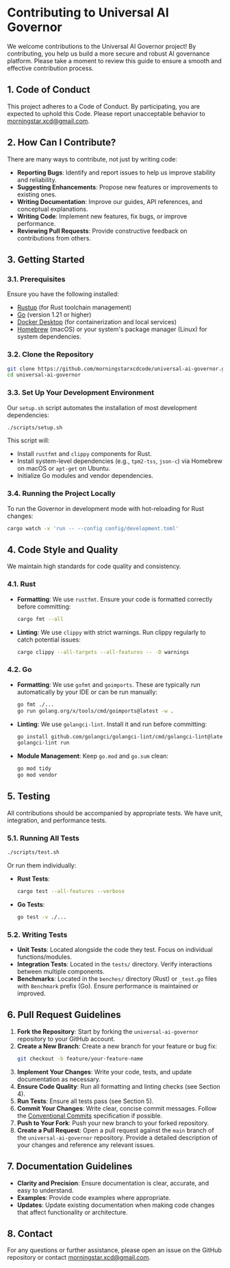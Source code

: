# Contributing to Universal AI Governor

We welcome contributions to the Universal AI Governor project! By contributing, you help us build a more secure and robust AI governance platform. Please take a moment to review this guide to ensure a smooth and effective contribution process.

## 1. Code of Conduct

This project adheres to a Code of Conduct. By participating, you are expected to uphold this Code. Please report unacceptable behavior to [morningstar.xcd@gmail.com](mailto:morningstar.xcd@gmail.com).

## 2. How Can I Contribute?

There are many ways to contribute, not just by writing code:

*   **Reporting Bugs**: Identify and report issues to help us improve stability and reliability.
*   **Suggesting Enhancements**: Propose new features or improvements to existing ones.
*   **Writing Documentation**: Improve our guides, API references, and conceptual explanations.
*   **Writing Code**: Implement new features, fix bugs, or improve performance.
*   **Reviewing Pull Requests**: Provide constructive feedback on contributions from others.

## 3. Getting Started

### 3.1. Prerequisites

Ensure you have the following installed:

*   [Rustup](https://rustup.rs/) (for Rust toolchain management)
*   [Go](https://golang.org/doc/install) (version 1.21 or higher)
*   [Docker Desktop](https://www.docker.com/products/docker-desktop) (for containerization and local services)
*   [Homebrew](https://brew.sh/) (macOS) or your system's package manager (Linux) for system dependencies.

### 3.2. Clone the Repository

```bash
git clone https://github.com/morningstarxcdcode/universal-ai-governor.git
cd universal-ai-governor
```

### 3.3. Set Up Your Development Environment

Our `setup.sh` script automates the installation of most development dependencies:

```bash
./scripts/setup.sh
```

This script will:
*   Install `rustfmt` and `clippy` components for Rust.
*   Install system-level dependencies (e.g., `tpm2-tss`, `json-c`) via Homebrew on macOS or `apt-get` on Ubuntu.
*   Initialize Go modules and vendor dependencies.

### 3.4. Running the Project Locally

To run the Governor in development mode with hot-reloading for Rust changes:

```bash
cargo watch -x 'run -- --config config/development.toml'
```

## 4. Code Style and Quality

We maintain high standards for code quality and consistency.

### 4.1. Rust

*   **Formatting**: We use `rustfmt`. Ensure your code is formatted correctly before committing:
    ```bash
    cargo fmt --all
    ```
*   **Linting**: We use `clippy` with strict warnings. Run clippy regularly to catch potential issues:
    ```bash
    cargo clippy --all-targets --all-features -- -D warnings
    ```

### 4.2. Go

*   **Formatting**: We use `gofmt` and `goimports`. These are typically run automatically by your IDE or can be run manually:
    ```bash
    go fmt ./...
    go run golang.org/x/tools/cmd/goimports@latest -w .
    ```
*   **Linting**: We use `golangci-lint`. Install it and run before committing:
    ```bash
    go install github.com/golangci/golangci-lint/cmd/golangci-lint@latest
    golangci-lint run
    ```
*   **Module Management**: Keep `go.mod` and `go.sum` clean:
    ```bash
    go mod tidy
    go mod vendor
    ```

## 5. Testing

All contributions should be accompanied by appropriate tests. We have unit, integration, and performance tests.

### 5.1. Running All Tests

```bash
./scripts/test.sh
```

Or run them individually:

*   **Rust Tests**:
    ```bash
    cargo test --all-features --verbose
    ```
*   **Go Tests**:
    ```bash
    go test -v ./...
    ```

### 5.2. Writing Tests

*   **Unit Tests**: Located alongside the code they test. Focus on individual functions/modules.
*   **Integration Tests**: Located in the `tests/` directory. Verify interactions between multiple components.
*   **Benchmarks**: Located in the `benches/` directory (Rust) or `_test.go` files with `Benchmark` prefix (Go). Ensure performance is maintained or improved.

## 6. Pull Request Guidelines

1.  **Fork the Repository**: Start by forking the `universal-ai-governor` repository to your GitHub account.
2.  **Create a New Branch**: Create a new branch for your feature or bug fix:
    ```bash
    git checkout -b feature/your-feature-name
    ```
3.  **Implement Your Changes**: Write your code, tests, and update documentation as necessary.
4.  **Ensure Code Quality**: Run all formatting and linting checks (see Section 4).
5.  **Run Tests**: Ensure all tests pass (see Section 5).
6.  **Commit Your Changes**: Write clear, concise commit messages. Follow the [Conventional Commits](https://www.conventionalcommits.org/en/v1.0.0/) specification if possible.
7.  **Push to Your Fork**: Push your new branch to your forked repository.
8.  **Create a Pull Request**: Open a pull request against the `main` branch of the `universal-ai-governor` repository. Provide a detailed description of your changes and reference any relevant issues.

## 7. Documentation Guidelines

*   **Clarity and Precision**: Ensure documentation is clear, accurate, and easy to understand.
*   **Examples**: Provide code examples where appropriate.
*   **Updates**: Update existing documentation when making code changes that affect functionality or architecture.

## 8. Contact

For any questions or further assistance, please open an issue on the GitHub repository or contact [morningstar.xcd@gmail.com](mailto:morningstar.xcd@gmail.com).